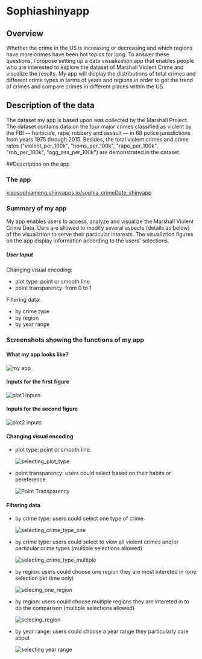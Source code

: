 # Sophiashinyapp

## Overview

Whether the crime in the US is increasing or decreasing and which regions have more crimes have been hot topics for long. To answer these questions, I propose setting up a data  visualization app that enables people who are interested to explore the dataset of Marshall Violent Crime and visualize the results. My app will display the distributions of total crimes and different crime types in terms of years and regions in order to get the trend of crimes and compare crimes in different places within the US. 

## Description of the data

The dataset my app is based upon was collected by the Marshall Project. The dataset contains data on the four major crimes classified as violent by the FBI — homicide, rape, robbery and assault — in 68 police jurisdictions from years 1975 through 2015. Besides, the total violent crimes and crime rates ("violent_per_100k", "homs_per_100k", "rape_per_100k", "rob_per_100k", "agg_ass_per_100k") are demonstrated in the dataset.

##Description on the app


### The app

[xiaosophiameng.shinyapps.io/sophia_crimeDate_shinyapp](https://xiaosophiameng.shinyapps.io/sophia_crimeDate_shinyapp/)


### Summary of my app

My app enables users to access, analyze and visualize the Marshall Violent Crime Data. Uers are allowed to modify several aspects (details as below) of the visualiztion to serve their particular interests. The visualiztion figures on the app display information according to the users' selections. 

##### User Input

Changing visual encoding:

-   plot type: point or smooth line
-   point transparency: from 0 to 1

Filtering data:

-   by crime type
-   by region
-   by year range

### Screenshots showing the functions of my app

#### What my app looks like?

![my app](image/entire_app.png)

#### Inputs for the first figure

![plot1 inputs](image/plot1_input.png)

#### Inputs for the second figure

![plot2 inputs](image/plot2_input.png)

#### Changing visual encoding

-   plot type: point or smooth line 

	![selecting_plot_type](image/selecting_plot_type.png)

-   point transparency: users could select based on their habits or pereference

	![Point Transparency](image/selecting_transparancy.png)

#### Filtering data

-   by crime type: users could select one type of crime 

	![selecting_crime_type_one](image/crime_type_one.png)

-   by crime type: users could select to view all violent crimes and/or particular crime types (multiple selections allowed) 

	![selecting_crime_type_multiple](image/crime_type_multiple.png)


-   by region: users could choose one region they are most intereted in (one selection per time only)

	![selecing_one_region](image/select_one_region.png)

-   by region: users could choose multiple regions they are intereted in to do the comparison (multiple selections allowed) 

	![selecing_region](image/select_one_region.png)

-   by year range: users could choose a year range they  particularly care about

	![selecting year range](image/year_input.png)
